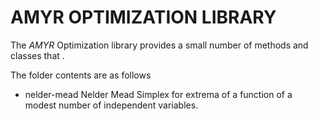 # AMYR OPTIMIZATION LIBRARY

The _AMYR_ Optimization library provides a small number of methods and classes that .

The folder contents are as follows

- nelder-mead Nelder Mead Simplex for extrema of a function of a modest number of independent variables.

